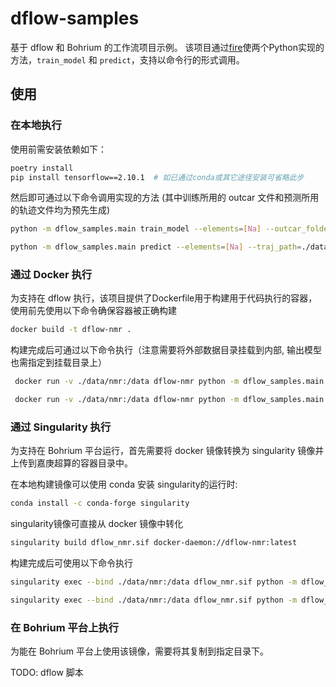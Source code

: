 # dflow-samples

基于 dflow 和 Bohrium 的工作流项目示例。
该项目通过[fire](https://github.com/google/python-fire)使两个Python实现的方法，`train_model` 和 `predict`，支持以命令行的形式调用。

## 使用

### 在本地执行
使用前需安装依赖如下：

```bash
poetry install
pip install tensorflow==2.10.1  # 如已通过conda或其它途径安装可省略此步
```

然后即可通过以下命令调用实现的方法 (其中训练所用的 outcar 文件和预测所用的轨迹文件均为预先生成)

```bash
python -m dflow_samples.main train_model --elements=[Na] --outcar_folders="['./data/nmr/p6322', './nmr/data/p63mcm']"

python -m dflow_samples.main predict --elements=[Na] --traj_path=./data/nmr/predict_fcshifts_example.xyz --model=./out/model 
```

### 通过 Docker 执行

为支持在 dflow 执行，该项目提供了Dockerfile用于构建用于代码执行的容器，使用前先使用以下命令确保容器被正确构建

```bash
docker build -t dflow-nmr .
```

构建完成后可通过以下命令执行（注意需要将外部数据目录挂载到内部, 输出模型也需指定到挂载目录上）

```bash
 docker run -v ./data/nmr:/data dflow-nmr python -m dflow_samples.main train_model --elements=[Na] --outcar_folders="['/data/p6322', '/data/p63mcm']" --out_dir /data/out

 docker run -v ./data/nmr:/data dflow-nmr python -m dflow_samples.main predict --elements=[Na] --traj_path=/data/predict_fcshifts_example.xyz --model=/data/out/model
```

### 通过 Singularity 执行

为支持在 Bohrium 平台运行，首先需要将 docker 镜像转换为 singularity 镜像并上传到嘉庚超算的容器目录中。

在本地构建镜像可以使用 conda 安装 singularity的运行时:
```bash
conda install -c conda-forge singularity
```

singularity镜像可直接从 docker 镜像中转化

```bash
singularity build dflow_nmr.sif docker-daemon://dflow-nmr:latest
```

构建完成后可使用以下命令执行

```bash
singularity exec --bind ./data/nmr:/data dflow_nmr.sif python -m dflow_samples.main train_model --elements=[Na] --outcar_folders="['/data/p6322', '/data/p63mcm']" --out_dir /data/out

singularity exec --bind ./data/nmr:/data dflow_nmr.sif python -m dflow_samples.main predict --elements=[Na] --traj_path=/data/predict_fcshifts_example.xyz --model=/data/out/model
```


### 在 Bohrium 平台上执行

为能在 Bohrium 平台上使用该镜像，需要将其复制到指定目录下。

TODO: dflow 脚本
